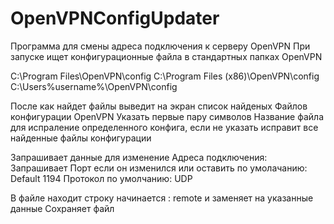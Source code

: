 # OpenVPNConfigUpdater

Программа для смены адреса подключения к серверу OpenVPN
При запуске ищет конфигурационные файла в стандартных папках OpenVPN

C:\Program Files\OpenVPN\config
C:\Program Files (x86)\OpenVPN\config
C:\Users\%username%\OpenVPN\config

После как найдет файлы выведит на экран список найденых Файлов конфигурации OpenVPN
Указать первые пару символов Название файла для испраление определенного конфига, если не указать исправит все найденные файлы конфигурации

Запрашивает данные для изменение Адреса подключения:
Запрашивает Порт если он изменился или оставить по умолачанию: Default 1194 
Протокол по умолчанию: UDP

В файле находит строку начинается : remote и заменяет на указанные данные
Сохраняет файл
